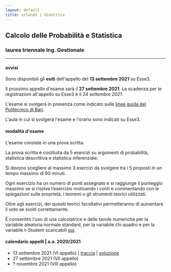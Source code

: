 ```yaml
---
layout: default
title: orlando | didattica
---
```


## Calcolo delle Probabilità e Statistica 
### laurea triennale Ing. Gestionale


--- 

#### avvisi

Sono disponibili gli **esiti** dell'appello del **13 settembre 2021** su Esse3.

Il prossimo appello d'esame sarà il **27 settembre 2021**.  La scadenza per le registrazioni all'appello su Esse3 è il *24 settembre 2021*.

L'esame si svolgerà in presenza come indicato sulle [linee guida del Politecnico di Bari](https://www.poliba.it/sites/default/files/linee_guida_per_lo_svolgimento_degli_esami_di_profitto_dal_1_settembre_2021.pdf).

L'aula in cui si svolgerà l'esame e l'orario sono indicati su Esse3. 


#### modalità d'esame 

L'esame consiste in una prova scritta. 

La prova scritta è costituita da 5 esercizi su argomenti di probabilità, statistica descrittiva e statistica inferenziale. 

Si devono scegliere al massimo 3 esercizi da svolgere tra i 5 proposti in un tempo massimo di 90 minuti. 

Ogni esercizio ha un numero di punti assegnato e si raggiunge il punteggio massimo se si risolve l’esercizio motivando i conti e commentando con le spiegazioni sulle proprietà, i teoremi o gli strumenti teorici utilizzati. 

Oltre agli esercizi, dei quesiti teorici facoltativi permetteranno di aumentare il voto se svolti correttamente.

È consentito l'uso di una calcolatrice e delle tavole numeriche per la variabile aleatoria normale standard, per la variabile chi quadro e per la variabile t-Student scaricabili [qui](materiale/tabelleVA.pdf).

#### calendario appelli \| a.a. 2020/2021
- 13 settembre 2021 (VI appello) \| [traccia](tracce/210913_Traccia_CalcProbStat_IngGest_aa2021.pdf) \| [soluzione](tracce/210913_Soluzione_CalcProbStat_IngGest_aa2021.pdf)
- 27 settembre 2021 (VII appello)
- ? novembre 2021 (VIII appello)